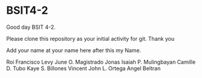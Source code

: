 # BSIT4-2

Good day BSIT 4-2.

Please clone this repository as your initial activity for git. Thank you

Add your name at your name here after this my Name.

Roi Francisco
Levy June O. Magistrado
Jonas Isaiah P. Mulingbayan
Camille D. Tubo
Kaye S. Billones
Vincent John L. Ortega
Angel Beltran
